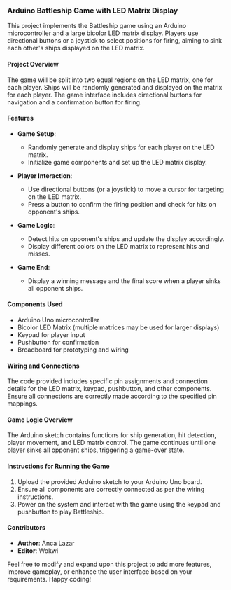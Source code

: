 ### Arduino Battleship Game with LED Matrix Display

This project implements the Battleship game using an Arduino microcontroller and a large bicolor LED matrix display. Players use directional buttons or a joystick to select positions for firing, aiming to sink each other's ships displayed on the LED matrix.

#### Project Overview
The game will be split into two equal regions on the LED matrix, one for each player. Ships will be randomly generated and displayed on the matrix for each player. The game interface includes directional buttons for navigation and a confirmation button for firing.

#### Features
- **Game Setup**:
  - Randomly generate and display ships for each player on the LED matrix.
  - Initialize game components and set up the LED matrix display.

- **Player Interaction**:
  - Use directional buttons (or a joystick) to move a cursor for targeting on the LED matrix.
  - Press a button to confirm the firing position and check for hits on opponent's ships.

- **Game Logic**:
  - Detect hits on opponent's ships and update the display accordingly.
  - Display different colors on the LED matrix to represent hits and misses.

- **Game End**:
  - Display a winning message and the final score when a player sinks all opponent ships.

#### Components Used
- Arduino Uno microcontroller
- Bicolor LED Matrix (multiple matrices may be used for larger displays)
- Keypad for player input
- Pushbutton for confirmation
- Breadboard for prototyping and wiring

#### Wiring and Connections
The code provided includes specific pin assignments and connection details for the LED matrix, keypad, pushbutton, and other components. Ensure all connections are correctly made according to the specified pin mappings.

#### Game Logic Overview
The Arduino sketch contains functions for ship generation, hit detection, player movement, and LED matrix control. The game continues until one player sinks all opponent ships, triggering a game-over state.

#### Instructions for Running the Game
1. Upload the provided Arduino sketch to your Arduino Uno board.
2. Ensure all components are correctly connected as per the wiring instructions.
3. Power on the system and interact with the game using the keypad and pushbutton to play Battleship.

#### Contributors
- **Author**: Anca Lazar
- **Editor**: Wokwi

Feel free to modify and expand upon this project to add more features, improve gameplay, or enhance the user interface based on your requirements. Happy coding!
